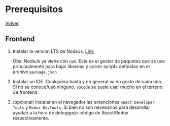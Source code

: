 # Prerequisitos

[Volver](./index.md)

## Frontend

1. Instalar la version LTS de NodeJs. [Link](https://nodejs.org/en/)

   Obs: NodeJs ya viene con `npm`. Este es el gestor de paquetes que se usa principalmente para bajar librerias y correr scripts definidos en el archivo `package.json`

2. Instalar un IDE. Cualquiera basta y en general va en gusto de cada uno. Si no se conoce/usó ninguno, `VSCode` se suele usar mucho en el terreno de frontend.

3. (opcional) Instalar en el navegador las extenciones `React Developer Tools` y `Redux DevTools`. Si bien no son necesarios para desarollar ayudan a la hora de debuggear código de React/Redux respectívamente.
